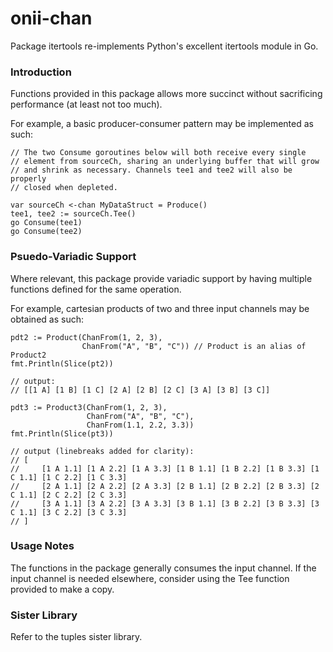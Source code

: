 # onii-chan

Package itertools re-implements Python's excellent itertools module in Go.

### Introduction

Functions provided in this package allows more succinct without sacrificing
performance (at least not too much).

For example, a basic producer-consumer pattern may be implemented as such:

    // The two Consume goroutines below will both receive every single
    // element from sourceCh, sharing an underlying buffer that will grow
    // and shrink as necessary. Channels tee1 and tee2 will also be properly
    // closed when depleted.

    var sourceCh <-chan MyDataStruct = Produce()
    tee1, tee2 := sourceCh.Tee()
    go Consume(tee1)
    go Consume(tee2)

### Psuedo-Variadic Support

Where relevant, this package provide variadic support by having multiple
functions defined for the same operation.

For example, cartesian products of two and three input channels may be
obtained as such:

    pdt2 := Product(ChanFrom(1, 2, 3),
                    ChanFrom("A", "B", "C")) // Product is an alias of Product2
    fmt.Println(Slice(pt2))

    // output:
    // [[1 A] [1 B] [1 C] [2 A] [2 B] [2 C] [3 A] [3 B] [3 C]]

    pdt3 := Product3(ChanFrom(1, 2, 3),
                     ChanFrom("A", "B", "C"),
                     ChanFrom(1.1, 2.2, 3.3))
    fmt.Println(Slice(pt3))

    // output (linebreaks added for clarity):
    // [
    //     [1 A 1.1] [1 A 2.2] [1 A 3.3] [1 B 1.1] [1 B 2.2] [1 B 3.3] [1 C 1.1] [1 C 2.2] [1 C 3.3]
    //     [2 A 1.1] [2 A 2.2] [2 A 3.3] [2 B 1.1] [2 B 2.2] [2 B 3.3] [2 C 1.1] [2 C 2.2] [2 C 3.3]
    //     [3 A 1.1] [3 A 2.2] [3 A 3.3] [3 B 1.1] [3 B 2.2] [3 B 3.3] [3 C 1.1] [3 C 2.2] [3 C 3.3]
    // ]

### Usage Notes

The functions in the package generally consumes the input channel. If the
input channel is needed elsewhere, consider using the Tee function provided
to make a copy.

### Sister Library

Refer to the tuples sister library.
